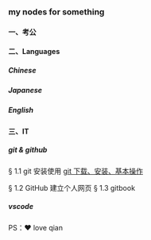 ### my nodes for something

#### 一、考公

#### 二、Languages
##### Chinese
##### Japanese
##### English

#### 三、IT
##### git & github

§ 1.1 git 安装使用
[git 下载、安装、基本操作](./git-1.html)

§ 1.2 GitHub 建立个人网页
§ 1.3 gitbook

##### vscode


PS：❤ love qian